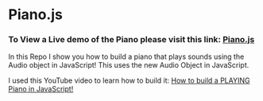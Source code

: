 # Piano.js

### To View a Live demo of the Piano please visit this link: [Piano.js]()

In this Repo I show you how to build a piano that plays sounds using the Audio object in JavaScript! This uses the new Audio Object in JavaScript.


I used this YouTube video to learn how to build it: [How to build a PLAYING Piano in JavaScript!](https://www.youtube.com/watch?v=mjmh093Sucg)
